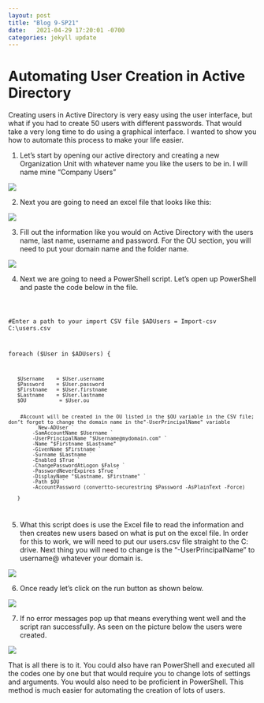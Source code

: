 ```yaml
---
layout: post
title: "Blog 9-SP21"
date:   2021-04-29 17:20:01 -0700
categories: jekyll update
---
```


<h1> Automating User Creation in Active Directory </h1>

<p>Creating users in Active Directory is very easy using the user interface, but what if you had to create 50 users with different passwords. That would take a very long time to do using a graphical interface. I wanted to show you how to automate this process to make your life easier.</p>

1) Let’s start by opening our active directory and creating a new Organization Unit with whatever name you like the users to be in. I will name mine “Company Users”

<img src="https://i.imgur.com/Gox2gPJ.png">

2) Next you are going to need an excel file that looks like this:

<img src="https://i.imgur.com/zMeD8UK.png">

3) Fill out the information like you would on Active Directory with the users name, last name, username and password. For the OU section, you will need to put your domain name and the folder name.

<img src="https://i.imgur.com/hRhqzRA.png">

4) Next we are going to need a PowerShell script. Let’s open up PowerShell and paste the code below in the file.

<code>


#Enter a path to your import CSV file
$ADUsers = Import-csv C:\users.csv

foreach ($User in $ADUsers)
{

       $Username    = $User.username
       $Password    = $User.password
       $Firstname   = $User.firstname
       $Lastname    = $User.lastname
       $OU           = $User.ou

          
        #Account will be created in the OU listed in the $OU variable in the CSV file; don’t forget to change the domain name in the"-UserPrincipalName" variable
              New-ADUser `
            -SamAccountName $Username `
            -UserPrincipalName "$Username@mydomain.com" `
            -Name "$Firstname $Lastname" `
            -GivenName $Firstname `
            -Surname $Lastname `
            -Enabled $True `
            -ChangePasswordAtLogon $False `
            -PasswordNeverExpires $True `
            -DisplayName "$Lastname, $Firstname" `
            -Path $OU `
            -AccountPassword (convertto-securestring $Password -AsPlainText -Force)

       }
       
	   
</code>


5) What this script does is use the Excel file to read the information and then creates new users based on what is put on the excel file. In order for this to work, we will need to put our users.csv file straight to the C: drive. Next thing you will need to change is the “-UserPrincipalName” to username@ whatever your domain is.


<img src="https://i.imgur.com/qGIdwZS.png">

6) Once ready let’s click on the run button as shown below.

<img src="https://i.imgur.com/E7bTVFW.png">

7) If no error messages pop up that means everything went well and the script ran successfully. As seen on the picture below the users were created.

<img src="https://i.imgur.com/UW7axLt.png">

That is all there is to it. You could also have ran PowerShell and executed all the codes one by one but that would require you to change lots of settings and arguments. You would also need to be proficient in PowerShell. This method is much easier for automating the creation of lots of users. 
